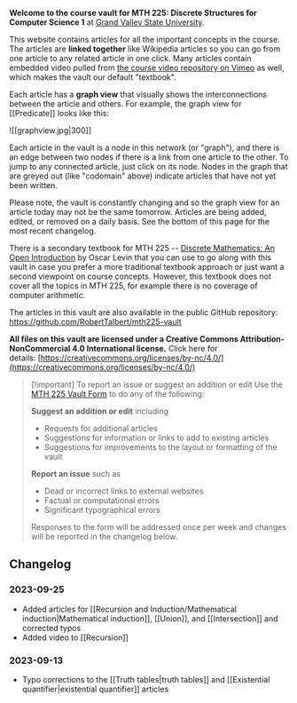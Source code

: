 **Welcome to the course vault for MTH 225: Discrete Structures for Computer Science 1** at [Grand Valley State University](http://www.gvsu.edu). 

This website contains articles for all the important concepts in the course. The articles are **linked together** like Wikipedia articles so you can go from one article to any related article in one click. Many articles contain embedded video pulled from [the course video repository on Vimeo](https://vimeo.com/showcase/8667148) as well, which makes the vault our default "textbook". 

Each article has a **graph view** that visually shows the interconnections between the article and others. For example, the graph view for [[Predicate]] looks like this: 

![[graphview.jpg|300]]

Each article in the vault is a node in this network (or "graph"), and there is an edge between  two nodes if there is a link from one article to the other. To jump to any connected article, just click on its node. Nodes in the graph that are greyed out (like "codomain" above) indicate articles that have not yet been written. 

Please note, the vault is constantly changing and so the graph view for an article today may not be the same tomorrow. Articles are being added, edited, or removed on a daily basis. See the bottom of this page for the most recent changelog. 

There is a secondary textbook for MTH 225 -- [Discrete Mathematics: An Open Introduction](https://discrete.openmathbooks.org/dmoi3.html) by Oscar Levin that you can use to go along with this vault in case you prefer a more traditional textbook approach or just want a second viewpoint on course concepts. However, this textbook does not cover all the topics in MTH 225, for example there is no coverage of computer arithmetic. 

The articles in this vault are also available in the public GitHub repository: https://github.com/RobertTalbert/mth225-vault

**All files on this vault are licensed under a Creative Commons Attribution-NonCommercial 4.0 International license.** Click here for details: [https://creativecommons.org/licenses/by-nc/4.0/](https://creativecommons.org/licenses/by-nc/4.0/)

> [!important] To report an issue or suggest an addition or edit
> Use the [MTH 225 Vault Form](https://docs.google.com/forms/d/e/1FAIpQLSc6KV6Uk9CSC9X4FvTKU9IY2so2bhftelHFRoDTvOo6pfUYAQ/viewform) to do any of the following: 
> 
> **Suggest an addition or edit** including
> - Requests for additional articles
> - Suggestions for information or links to add to existing articles 
> - Suggestions for improvements to the layout or formatting of the vault
>   
> **Report an issue** such as
> - Dead or incorrect links to external websites
> - Factual or computational errors 
> - Significant typographical errors 
>   
> Responses to the form will be addressed once per week and changes will be reported in the changelog below. 

## Changelog

### 2023-09-25
* Added articles for [[Recursion and Induction/Mathematical induction|Mathematical induction]], [[Union]], and [[Intersection]] and corrected typos 
* Added video to [[Recursion]]
### 2023-09-13
- Typo corrections to the [[Truth tables|truth tables]] and [[Existential quantifier|existential quantifier]] articles 
